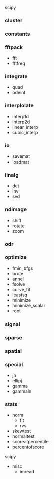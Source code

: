 scipy

### cluster

### constants

### fftpack

- fft
- fftfreq

### integrate

- quad
- odeint

### interplolate

- interp1d
- interp2d
- linear_interp
- cubic_interp

### io

- savemat
- loadmat

### linalg

- det
- inv
- svd

### ndimage

- shift
- rotate
- zoom

### odr

### optimize

- fmin_bfgs
- brute
- annel
- fsolve
- curve_fit
- leastsq
- minimize
- minimize_scalar
- root

### signal

### sparse

### spatial

### special

- jn
- ellipj
- gamma
- gammaln

### stats

- norm
  - fit
  - rvs
- skewtest
- normaltest
- scoreatpercentile
- percentofscore





scipy

- misc
  - imread